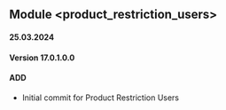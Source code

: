 ## Module <product_restriction_users>

#### 25.03.2024
#### Version 17.0.1.0.0
#### ADD
- Initial commit for Product Restriction Users
